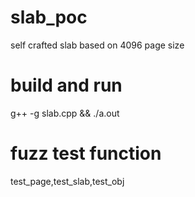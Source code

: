 # slab_poc
self crafted slab based on 4096 page size

# build and run
g++ -g slab.cpp   && ./a.out

# fuzz test function
test_page,test_slab,test_obj

